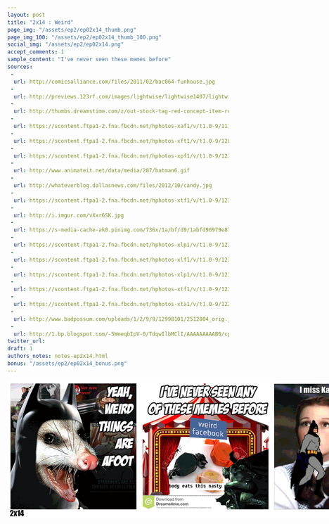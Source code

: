 ```yaml
---
layout: post
title: "2x14 : Weird"
page_img: "/assets/ep2/ep02x14_thumb.png"
page_img_100: "/assets/ep2/ep02x14_thumb_100.png"
social_img: "/assets/ep2/ep02x14.png"
accept_comments: 1
sample_content: "I've never seen these memes before"
sources: 
 -
  url: http://comicsalliance.com/files/2011/02/bac064-funhouse.jpg
 -
  url: http://previews.123rf.com/images/lightwise/lightwise1407/lightwise140700051/30156291-Circus-stage-tent-design-element-as-a-group-of-big-top-carnival-tents-with-a-red-curtain-opening-ent-Stock-Photo.jpg
 -
  url: http://thumbs.dreamstime.com/z/out-stock-tag-red-concept-item-running-perfect-your-online-shop-47280229.jpg
 -
  url: https://scontent.ftpa1-2.fna.fbcdn.net/hphotos-xaf1/v/t1.0-9/11150531_10155545383025183_8846889769316538686_n.jpg?oh=ade11439e3502f5b315e333b68220f32&oe=5713CB50
 -
  url: https://scontent.ftpa1-2.fna.fbcdn.net/hphotos-xft1/v/t1.0-9/12042837_921762994570030_8047514622141629993_n.jpg?oh=65d3897f4459b0c282bce0e5c4f4c89f&oe=56DAEE21
 -
  url: https://scontent.ftpa1-2.fna.fbcdn.net/hphotos-xpf1/v/t1.0-9/12346421_10205808385664041_1434756795327678895_n.jpg?oh=ca1cb973971d14c5e08a8eba2d664f32&oe=56D6EC44
 -
  url: http://www.animateit.net/data/media/207/batman6.gif
 -
  url: http://whateverblog.dallasnews.com/files/2012/10/candy.jpg
 -
  url: https://scontent.ftpa1-2.fna.fbcdn.net/hphotos-xtf1/v/t1.0-9/12391837_10153158322186196_7285929755954418830_n.jpg?oh=22514c4cb3704d55629483a7498ba7b9&oe=56DB9AFB
 -
  url: http://i.imgur.com/vXxr6SK.jpg
 -
  url: https://s-media-cache-ak0.pinimg.com/736x/1a/bf/d9/1abfd90979e878ec38ef89f3963e00ab.jpg
 -
  url: https://scontent.ftpa1-2.fna.fbcdn.net/hphotos-xlp1/v/t1.0-9/12342328_10106951401971660_5260810844254966780_n.jpg?oh=45c2729e612e76bd559b82631881d240&oe=570F4F36
 -
  url: https://scontent.ftpa1-2.fna.fbcdn.net/hphotos-xlf1/v/t1.0-9/12342349_10208580024406366_7118628438776348479_n.jpg?oh=d1c4f44cbfa459791b4a3ccaecc27ac6&oe=571F6328
 -
  url: https://scontent.ftpa1-2.fna.fbcdn.net/hphotos-xlp1/v/t1.0-9/12342453_10156272128580183_2264006696440667376_n.jpg?oh=2ca3ecf16dacc5a103de8c5ea81d247c&oe=571840A7
 -
  url: https://scontent.ftpa1-2.fna.fbcdn.net/hphotos-xtf1/v/t1.0-9/12311207_10156262414780183_3520999092915239245_n.jpg?oh=a5168a1de0624113cbec0f1ced55ac87&oe=56DE96F9
 -
  url: https://scontent.ftpa1-2.fna.fbcdn.net/hphotos-xta1/v/t1.0-9/12239664_10156229474125183_7570635568749254676_n.jpg?oh=882137e80f7b2c988c6a4d38dcbcbd63&oe=5721BCF4
 -
  url: http://www.badpossum.com/uploads/1/2/9/9/12998101/2512804_orig.jpg
 -
  url: http://1.bp.blogspot.com/-5WeeqbIpV-0/TdqwIlbMClI/AAAAAAAAAB0/cpzB9gzF3r0/s1600/batman_is_shocked.jpg
twitter_url: 
draft: 1
authors_notes: notes-ep2x14.html
bonus: "/assets/ep2/ep02x14_bonus.png"
---
```



<div style="margin-left: auto; margin-right: auto; width: 900px;">
  <img src="/assets/ep2/ep02x14.gif" alt="Weird" style="width: 900px" />
</div>

<div style="display: none">
  Script:

  Bonus:

</div>
